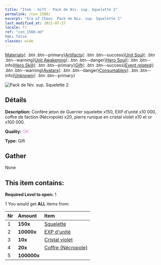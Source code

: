 ```yaml
---
title: "Item - Gift - Pack de Niv. sup. Squelette 2"
permalink: /con_1560/
excerpt: "Era of Chaos  Pack de Niv. sup. Squelette 2"
last_modified_at: 2021-07-27
locale: fr
ref: "con_1560.md"
toc: false
classes: wide
---
```

 [Materials](/ItemsFR/){: .btn .btn--primary}[Artifacts](/ItemsFR/Artifacts/){: .btn .btn--success}[Unit Soul](/ItemsFR/UnitSoul/){: .btn .btn--warning}[Unit Awakening](/ItemsFR/UnitAwakening/){: .btn .btn--danger}[Hero Soul](/ItemsFR/HeroSoul/){: .btn .btn--info}[Hero Skill](/ItemsFR/HeroSkill/){: .btn .btn--primary}[Gift](/ItemsFR/Gift/){: .btn .btn--success}[Event related](/ItemsFR/Events/){: .btn .btn--warning}[Avatars](/ItemsFR/Avatars/){: .btn .btn--danger}[Consumables](/ItemsFR/Consumables/){: .btn .btn--info}[Unknown](/ItemsFR/Unknown/){: .btn .btn--primary}

 ![Pack de Niv. sup. Squelette 2](/images/t/i_907174.png)

## Détails
 **Description:** Confère jeton de Guerrier squelette x150, EXP d'unité x10 000, coffre de faction (Nécropole) x20, pierre runique en cristal violet x10 et or x100 000.

 **Quality:** <span style="color: #DA70D6">OK</span>

 **Type:** Gift

## Gather

  None

## This item contains:

 **Required Level to open:** 1

 1 You would get **ALL** items  from:

  | Nr | Amount |     Item    |
  |:---|:-------|:------------|
  | 1 |  **150x** | [Squelette](/ItemsFR/unt_208/) |  | 
  | 2 |  **10000x** | [EXP d'unité](/ItemsFR/con_902/) |  | 
  | 3 |  **10x** | [Cristal violet](/ItemsFR/con_720/) |  | 
  | 4 |  **20x** | [Coffre (Nécropole)](/ItemsFR/con_1271/) |  | 
  | 5 |  **100000x** | <i class="fas fa-coins"/> |  | 
